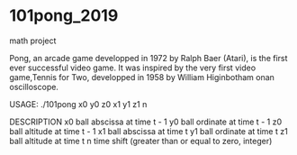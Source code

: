 # 101pong_2019
math project

Pong, an arcade game developped in 1972 by Ralph Baer (Atari), is the first ever successful video game.
It was inspired by the very first video game,Tennis for Two, developped in 1958 by William Higinbotham onan oscilloscope.

USAGE: ./101pong x0 y0 z0 x1 y1 z1 n

DESCRIPTION
x0  ball abscissa at time t - 1
y0  ball ordinate at time t - 1
z0  ball altitude at time t - 1
x1  ball abscissa at time t
y1  ball ordinate at time t
z1  ball altitude at time t
n   time shift (greater than or equal to zero, integer)
